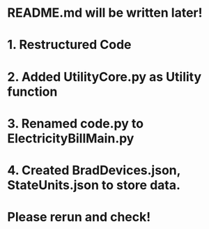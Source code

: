 # README.md will be written later! 

# 1. Restructured Code
# 2. Added UtilityCore.py as Utility function
# 3. Renamed code.py to ElectricityBillMain.py
# 4. Created BradDevices.json, StateUnits.json to store data. 
# Please rerun and check!
